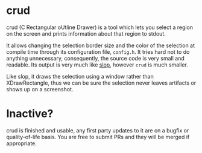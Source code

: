 # crud
crud (C Rectangular oUtline Drawer) is a tool which lets you select a region on the screen and prints information about that region to stdout.

It allows changing the selection border size and the color of the selection at compile time through its configuration file, `config.h`. It tries hard not to do anything unnecessary, consequently, the source code is very small and readable. Its output is very much like [slop](https://github.com/naelstrof/slop), however `crud` is much smaller.

Like slop, it draws the selection using a window rather than XDrawRectangle, thus we can be sure the selection never leaves artifacts or shows up on a screenshot.

# Inactive?
crud is finished and usable, any first party updates to it are on a bugfix or quality-of-life basis. You are free to submit PRs and they will be merged if appropriate.
